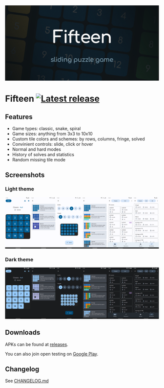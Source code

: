 ![Cover](./screenshots/cover.png)

# Fifteen [![Latest release](https://img.shields.io/github/v/release/italankin/fifteen-releases)](https://github.com/italankin/fifteen-releases/releases/latest) 

## Features

* Game types: classic, snake, spiral
* Game sizes: anything from 3x3 to 10x10
* Custom tile colors and schemes: by rows, columns, fringe, solved
* Convinient controls: slide, click or hover
* Normal and hard modes
* History of solves and statistics
* Random missing tile mode

## Screenshots

### Light theme

![Light](./screenshots/light.png)

### Dark theme

![Dark](./screenshots/dark.png)

## Downloads

APKs can be found at [releases](https://github.com/italankin/fifteen-releases/releases).

You can also join open testing on [Google Play](https://play.google.com/apps/testing/com.italankin.fifteen2).

## Changelog

See [CHANGELOG.md](./CHANGELOG.md)
